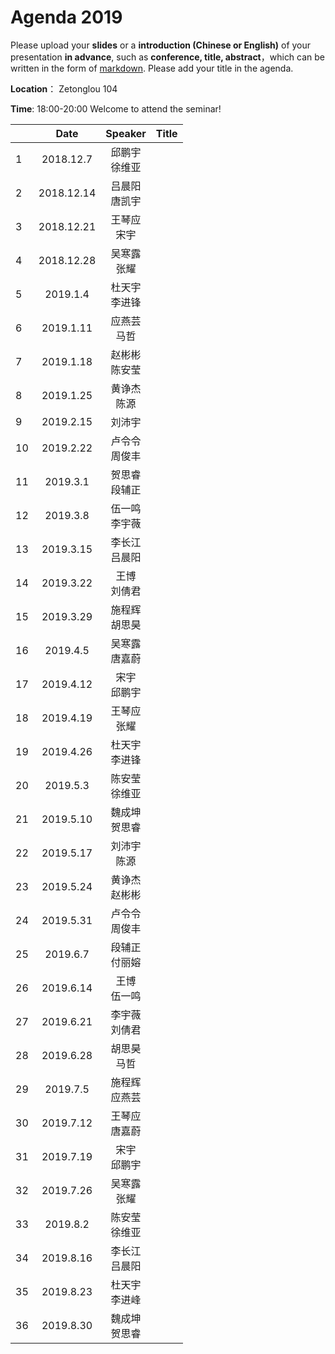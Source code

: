 # Agenda 2019
Please upload your **slides** or a **introduction (Chinese or English)** of your presentation **in advance**,
such as **conference, title, abstract**，which can be written in the form of [markdown](http://sspai.com/25137). Please add your title in the agenda.

**Location**： Zetonglou 104

**Time**: 18:00-20:00  Welcome to attend the seminar!

||Date|Speaker|Title|
|---|:---:|:---:|:---:|
|1|2018.12.7|邱鹏宇 <br>徐维亚|
|2|2018.12.14|吕晨阳<br>唐凯宇|
|3|2018.12.21|王琴应<br>宋宇|
|4|2018.12.28|吴寒露<br>张耀 |
|5|2019.1.4|杜天宇<br>李进锋|
|6|2019.1.11|应燕芸<br> 马哲|
|7|2019.1.18|赵彬彬<br>陈安莹|
|8|2019.1.25|黄诤杰<br>陈源|
|9|2019.2.15|刘沛宇<br>|
|10|2019.2.22|卢令令 <br>周俊丰|
|11|2019.3.1|贺思睿<br>段辅正|
|12|2019.3.8|伍一鸣<br>李宇薇|
|13|2019.3.15|李长江<br>吕晨阳|
|14|2019.3.22|王博<br>刘倩君|
|15|2019.3.29|施程辉<br>胡思昊|
|16|2019.4.5|吴寒露<br>唐嘉蔚|
|17|2019.4.12|宋宇<br>邱鹏宇|
|18|2019.4.19|王琴应<br>张耀|
|19|2019.4.26|杜天宇<br>李进锋|
|20|2019.5.3|陈安莹<br>徐维亚|
|21|2019.5.10|魏成坤<br>贺思睿|
|22|2019.5.17|刘沛宇<br>陈源|
|23|2019.5.24|黄诤杰<br>赵彬彬
|24|2019.5.31|卢令令 <br>周俊丰
|25|2019.6.7|段辅正<br>付丽嫆
|26|2019.6.14|王博<br>伍一鸣|
|27|2019.6.21|李宇薇<br>刘倩君
|28|2019.6.28|胡思昊<br>马哲
|29|2019.7.5|施程辉<br>应燕芸
|30|2019.7.12|王琴应<br>唐嘉蔚
|31|2019.7.19|宋宇<br>邱鹏宇
|32|2019.7.26|吴寒露<br>张耀
|33|2019.8.2|陈安莹<br>徐维亚
|34|2019.8.16|李长江<br>吕晨阳
|35|2019.8.23|杜天宇<br>李进峰
|36|2019.8.30|魏成坤<br>贺思睿






